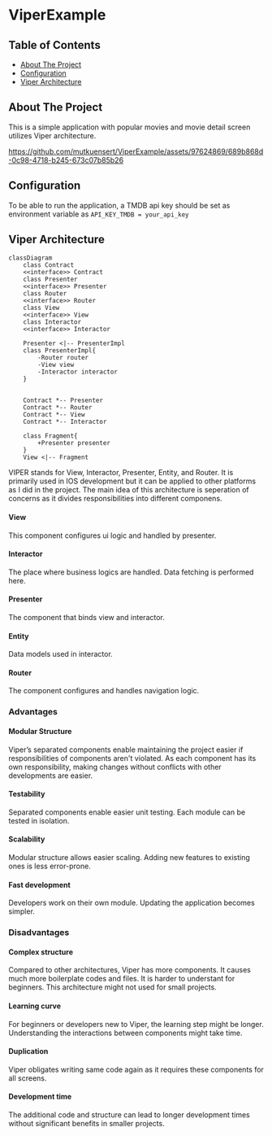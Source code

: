 # ViperExample

## Table of Contents
* [About The Project](#about-the-project)
* [Configuration](#configuration)
* [Viper Architecture](#viper-architecture)


## About The Project
This is a simple application with popular movies and movie detail screen utilizes Viper architecture.

https://github.com/mutkuensert/ViperExample/assets/97624869/689b868d-0c98-4718-b245-673c07b85b26

## Configuration
To be able to run the application, a TMDB api key should be set as environment variable as ``API_KEY_TMDB = your_api_key``

## Viper Architecture
```mermaid
classDiagram
    class Contract
    <<interface>> Contract
    class Presenter
    <<interface>> Presenter
    class Router
    <<interface>> Router
    class View
    <<interface>> View
    class Interactor
    <<interface>> Interactor

    Presenter <|-- PresenterImpl
    class PresenterImpl{
        -Router router
        -View view
        -Interactor interactor
    }
    

    Contract *-- Presenter
    Contract *-- Router
    Contract *-- View
    Contract *-- Interactor

    class Fragment{
        +Presenter presenter
    }
    View <|-- Fragment
```

VIPER stands for View, Interactor, Presenter, Entity, and Router. It is primarily used in IOS development but it can be applied to other platforms as I did in the project. The main idea of this architecture is seperation of concerns as it divides responsibilities into different componens.
#### View
This component configures ui logic and handled by presenter.
#### Interactor
The place where business logics are handled. Data fetching is performed here.
#### Presenter
The component that binds view and interactor.
#### Entity
Data models used in interactor.
#### Router
The component configures and handles navigation logic.

### Advantages
#### Modular Structure
Viper’s separated components enable maintaining the project easier if responsibilities of components aren't violated. As each component has its own responsibility, making changes without conflicts with other developments are easier.
#### Testability
Separated components enable easier unit testing. Each module can be tested in isolation.
#### Scalability
Modular structure allows easier scaling. Adding new features to existing ones is less error-prone.
#### Fast development
Developers work on their own module. Updating the application becomes simpler.

### Disadvantages
#### Complex structure
Compared to other architectures, Viper has more components. It causes much more boilerplate codes and files. It is harder to understant for beginners. This architecture might not used for small projects.
#### Learning curve
For beginners or developers new to Viper, the learning step might be longer. Understanding the interactions between components might take time.
#### Duplication
Viper obligates writing same code again as it requires these components for all screens.
#### Development time
The additional code and structure can lead to longer development times without significant benefits in smaller projects.
